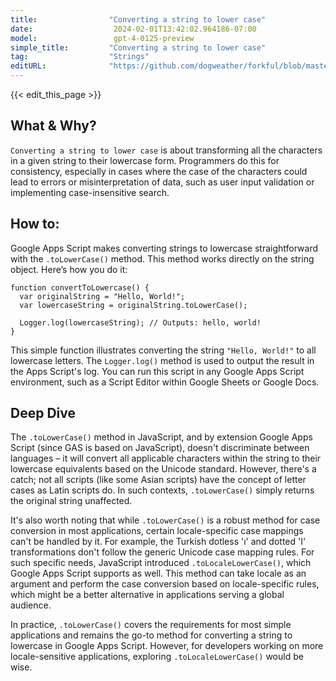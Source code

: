 ```yaml
---
title:                "Converting a string to lower case"
date:                  2024-02-01T13:42:02.964186-07:00
model:                 gpt-4-0125-preview
simple_title:         "Converting a string to lower case"
tag:                  "Strings"
editURL:              "https://github.com/dogweather/forkful/blob/master/content/en/google-apps-script/converting-a-string-to-lower-case.md"
---
```


{{< edit_this_page >}}

## What & Why?
`Converting a string to lower case` is about transforming all the characters in a given string to their lowercase form. Programmers do this for consistency, especially in cases where the case of the characters could lead to errors or misinterpretation of data, such as user input validation or implementing case-insensitive search.

## How to:
Google Apps Script makes converting strings to lowercase straightforward with the `.toLowerCase()` method. This method works directly on the string object. Here’s how you do it:

```Google Apps Script
function convertToLowercase() {
  var originalString = "Hello, World!";
  var lowercaseString = originalString.toLowerCase();
  
  Logger.log(lowercaseString); // Outputs: hello, world!
}
```

This simple function illustrates converting the string `"Hello, World!"` to all lowercase letters. The `Logger.log()` method is used to output the result in the Apps Script's log. You can run this script in any Google Apps Script environment, such as a Script Editor within Google Sheets or Google Docs.

## Deep Dive
The `.toLowerCase()` method in JavaScript, and by extension Google Apps Script (since GAS is based on JavaScript), doesn't discriminate between languages – it will convert all applicable characters within the string to their lowercase equivalents based on the Unicode standard. However, there's a catch; not all scripts (like some Asian scripts) have the concept of letter cases as Latin scripts do. In such contexts, `.toLowerCase()` simply returns the original string unaffected.

It's also worth noting that while `.toLowerCase()` is a robust method for case conversion in most applications, certain locale-specific case mappings can't be handled by it. For example, the Turkish dotless 'ı' and dotted 'I' transformations don't follow the generic Unicode case mapping rules. For such specific needs, JavaScript introduced `.toLocaleLowerCase()`, which Google Apps Script supports as well. This method can take locale as an argument and perform the case conversion based on locale-specific rules, which might be a better alternative in applications serving a global audience.

In practice, `.toLowerCase()` covers the requirements for most simple applications and remains the go-to method for converting a string to lowercase in Google Apps Script. However, for developers working on more locale-sensitive applications, exploring `.toLocaleLowerCase()` would be wise.
